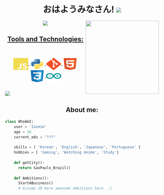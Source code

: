 <h1 align="center">おはようみなさん! <img src="https://media.giphy.com/media/hvRJCLFzcasrR4ia7z/giphy.gif" width="25px"></a></h1>
<img align='right' src="https://i.imgur.com/UJi9bZp.gif" width="240em" height="240em">

<div align="center">
  <a href="https://github.com/Natomuya">
  <img height="250em" src="https://github-readme-stats.vercel.app/api?username=Natomuya&show_icons=true&theme=dark&include_all_commits=true&count_private=true"/>
    </div>

<h2 align="center">Tools and Technologies:</h2>  
<div style="display: inline_block"><br>
<p align="center">  <img align="center" alt="Gabes-Js" height="40" width="50" src="https://raw.githubusercontent.com/devicons/devicon/master/icons/javascript/javascript-plain.svg">
  <img align="center" alt="Iast-Python" height="40" width="50" src="https://raw.githubusercontent.com/devicons/devicon/master/icons/python/python-original.svg">
  <img align="center" alt="Iast-Git" height="40" width="50" src="https://raw.githubusercontent.com/devicons/devicon/master/icons/git/git-original.svg">
  <img align="center" alt="Iast-HTML" height="40" width="50" src="https://raw.githubusercontent.com/devicons/devicon/master/icons/html5/html5-original.svg">
  <img align="center" alt="Iast-CSS" height="40" width="50" src="https://raw.githubusercontent.com/devicons/devicon/master/icons/css3/css3-original.svg">
  <img align="center" alt="Iast-Arduino" height="40" width="50" src="https://raw.githubusercontent.com/devicons/devicon/master/icons/arduino/arduino-original.svg">
</div>

 ##
  
<div> 

  <a href="https://discord.gg/wPc8Gvh" target="_blank"><img src="https://img.shields.io/badge/Discord-7289DA?style=for-the-badge&logo=discord&logoColor=white" target="_blank"></a> 


</div>

<h2 align="center">About me:</h2>    

```python
class WhoAmI:
    user = 'Iasmim'
    age = 16
    current_edu = "???"
    
    skills = [ 'Korean', 'English', 'Japanese', 'Portuguese' ]
    hobbies = [ 'Gaming', 'Watching Anime', 'Study']
  
    def getCity():
      return SaoPaulo_Brazil()
	
    def Ambitions():
      StartABusiness()
      # Assume 10 more awesome ambitions here  ;)
```  
